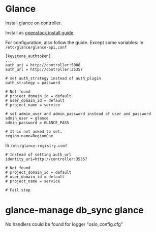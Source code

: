 
# Glance

Install glance on controller.

Install as [openstack install guide](http://docs.openstack.org/liberty/install-guide-rdo/glance-install.html).

For configuration, also follow the guide. Except some variables:
In `/etc/glance/glance-api.conf`
````
[keystone_authtoken]
...
auth_uri = http://controller:5000
auth_url = http://controller:35357

# set auth_strategy instead of auth_plugin
auth_strategy = password

# Not found
# project_domain_id = default
# user_domain_id = default
# project_name = service

# set admin_user and admin_password instead of user and password
admin_user = glance
admin_password = GLANCE_PASS

# It is not asked to set.  
region_name=RegionOne
````

In `/etc/glance-registry.conf`
````
# Instead of setting auth_url
identity_uri=http://controller:35357

# Not found
# project_domain_id = default
# user_domain_id = default
# project_name = service

# Fail step

````
# glance-manage db_sync glance
No handlers could be found for logger "oslo_config.cfg"
````

